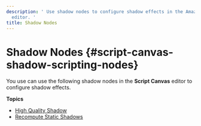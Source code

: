 ```yaml
---
description: ' Use shadow nodes to configure shadow effects in the Amazon Lumberyard Script Canvas
  editor. '
title: Shadow Nodes
---
```

# Shadow Nodes {#script-canvas-shadow-scripting-nodes}

You use can use the following shadow nodes in the **Script Canvas** editor to configure shadow effects\.

**Topics**
+ [High Quality Shadow](/docs/userguide/scripting/scriptcanvas/high-quality-shadow-nodes.md)
+ [Recompute Static Shadows](/docs/userguide/recompute-static-shadows-node.md)